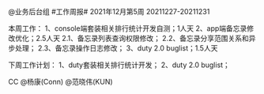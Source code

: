 @业务后台组 #工作周报#
2021年12月第5周 20211227-20211231

本周工作：
1、console端套装相关排行统计开发自测；1人天
2、app端备忘录修改优化；2.5人天
2.1、备忘录列表查询权限修改；
2.2、备忘录分享范围关系和异步处理；
2.3、备忘录操作日志修改；
3、duty 2.0 buglist；1.5人天

下周工作计划：
1、duty套装相关排行统计开发；
2、duty 2.0 buglist；

CC @杨康(Conn) @范晓伟(KUN)